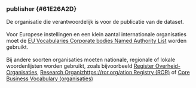### publisher {#61E26A2D}
De organisatie die verantwoordelijk is voor de publicatie van de dataset. 
<br/>
<br/>
Voor Europese instellingen en een klein aantal internationale organisaties moet de  <a href='http://publications.europa.eu/resource/authority/corporate-body' target='_blank'>EU Vocabularies Corporate bodies Named Authority List</a> worden gebruikt. 
<br/>
<br/>
Bij andere soorten organisaties moeten nationale, regionale of lokale woordenlijsten worden gebruikt, zoals bijvoorbeeld <a href='https://organisaties.overheid.nl/' target='_blank'>Register Overheid-Organisaties</a>, <a href='https://ror.org/' target='_blank'>Research Organizhttps://ror.org/ation Registry (ROR)</a> of <a href='https://semiceu.github.io/Core-Business-Vocabulary/releases/2.1.0/' target='_blank'>Core Business Vocabulary (organisaties)</a>
